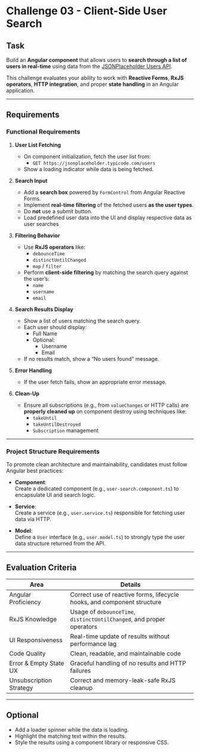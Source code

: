 # Challenge 03 - Client-Side User Search

## Task

Build an **Angular component** that allows users to **search through a list of users in real-time** using data from the [JSONPlaceholder Users API](https://jsonplaceholder.typicode.com/users).

This challenge evaluates your ability to work with **Reactive Forms**, **RxJS operators**, **HTTP integration**, and proper **state handling** in an Angular application.

---

## Requirements

### Functional Requirements

1. **User List Fetching**

   - On component initialization, fetch the user list from:
     - `GET https://jsonplaceholder.typicode.com/users`
   - Show a loading indicator while data is being fetched.

2. **Search Input**

   - Add a **search box** powered by `FormControl` from Angular Reactive Forms.
   - Implement **real-time filtering** of the fetched users **as the user types**.
   - Do **not** use a submit button.
   - Load predefined user data into the UI and display respective data as user searches

3. **Filtering Behavior**

   - Use **RxJS operators** like:
     - `debounceTime`
     - `distinctUntilChanged`
     - `map` / `filter`
   - Perform **client-side filtering** by matching the search query against the user’s:
     - `name`
     - `username`
     - `email`

4. **Search Results Display**

   - Show a list of users matching the search query.
   - Each user should display:
     - Full Name
     - Optional:
       - Username
       - Email
   - If no results match, show a “No users found” message.

5. **Error Handling**

   - If the user fetch fails, show an appropriate error message.

6. **Clean-Up**
   - Ensure all subscriptions (e.g., from `valueChanges` or HTTP calls) are **properly cleaned up** on component destroy using techniques like:
     - `takeUntil`
     - `takeUntilDestroyed`
     - `Subscription` management

---

### Project Structure Requirements

To promote clean architecture and maintainability, candidates must follow Angular best practices:

- **Component**:  
  Create a dedicated component (e.g., `user-search.component.ts`) to encapsulate UI and search logic.

- **Service**:  
  Create a service (e.g., `user.service.ts`) responsible for fetching user data via HTTP.

- **Model**:  
  Define a `User` interface (e.g., `user.model.ts`) to strongly type the user data structure returned from the API.

---

## Evaluation Criteria

| Area                    | Details                                                                 |
| ----------------------- | ----------------------------------------------------------------------- |
| Angular Proficiency     | Correct use of reactive forms, lifecycle hooks, and component structure |
| RxJS Knowledge          | Usage of `debounceTime`, `distinctUntilChanged`, and proper operators   |
| UI Responsiveness       | Real-time update of results without performance lag                     |
| Code Quality            | Clean, readable, and maintainable code                                  |
| Error & Empty State UX  | Graceful handling of no results and HTTP failures                       |
| Unsubscription Strategy | Correct and memory-leak-safe RxJS cleanup                               |

---

## Optional

- Add a loader spinner while the data is loading.
- Highlight the matching text within the results.
- Style the results using a component library or responsive CSS.
